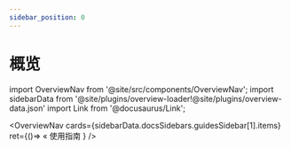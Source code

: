 ```yaml
---
sidebar_position: 0
---
```


# 概览

import OverviewNav from '@site/src/components/OverviewNav';
import sidebarData from '@site/plugins/overview-loader!@site/plugins/overview-data.json'
import Link from '@docusaurus/Link';

<OverviewNav cards={sidebarData.docsSidebars.guidesSidebar[1].items}
  ret={()=>
    <Link to='/docs/guides/overview'>« 使用指南</Link>
  }
/>
